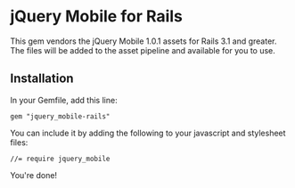 # jQuery Mobile for Rails

This gem vendors the jQuery Mobile 1.0.1 assets for Rails 3.1 and greater.
The files will be added to the asset pipeline and available for you to use.

## Installation

In your Gemfile, add this line:

    gem "jquery_mobile-rails"

You can include it by adding the following to your javascript and stylesheet files:

    //= require jquery_mobile

You're done!
